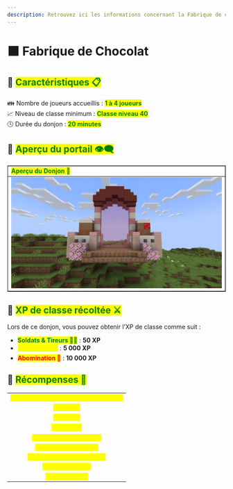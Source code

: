 ```yaml
---
description: Retrouvez ici les informations concernant la Fabrique de chocolat
---
```


# 🟫 Fabrique de Chocolat

## 💠 <mark style="color:green;"> Caractéristiques 📋</mark>

👪 Nombre de joueurs accueillis : <mark style="color:green;">**1 à 4 joueurs**</mark>  
📈 Niveau de classe minimum : <mark style="color:green;">**Classe niveau 40**</mark>  
🕓 Durée du donjon : <mark style="color:green;">**20 minutes**</mark>  

## 💠 <mark style="color:green;"> Aperçu du portail 👁‍🗨</mark>

<table border="1" cellspacing="0" cellpadding="6">
  <tr>
    <td><mark style="color:green;"><strong>Aperçu du Donjon 📸</strong></mark></td>
  </tr>
  <tr>
    <td><img src="../../.gitbook/assets/Les_Donjons/Portail/Event/FabriqueChocolat.png" alt=""></figure></td>
  </tr>
</table>

## 💠 <mark style="color:green;"> XP de classe récoltée ⚔️</mark>

Lors de ce donjon, vous pouvez obtenir l’XP de classe comme suit :  

* <mark style="color:green;"><strong>Soldats & Tireurs 🧟‍♂️</strong></mark> : **50 XP**  
* <mark style="color:yellow;"><strong>Dinosaures 👽</strong></mark> : **5 000 XP**  
* <mark style="color:red;"><strong>Abomination 🐉</strong></mark> : **10 000 XP**

## 💠 <mark style="color:green;">Récompenses 🎁</mark>

|                                                                                         |
|:---------------------------------------------------------------------------------------:|
| <mark style="color:yellow;"><strong>Parchemin de la Fabrique de Chocolat</strong></mark> |
| <mark style="color:yellow;"><strong>40 000 💲</strong></mark>                            |
| <mark style="color:yellow;"><strong>60 000 💲</strong></mark>                            |
| <mark style="color:yellow;"><strong>100 000 💲</strong></mark>                           |
| <mark style="color:yellow;"><strong>2 Tablettes de chocolat</strong></mark>         |
| <mark style="color:yellow;"><strong>2 Bonbons à l'orange</strong></mark>              |
| <mark style="color:yellow;"><strong>Œuf de familier de Pâques</strong></mark>            |
| <mark style="color:yellow;"><strong>5 000 XP classe</strong></mark>                  |
| <mark style="color:yellow;"><strong>Clé de Pâques</strong></mark>                   |
